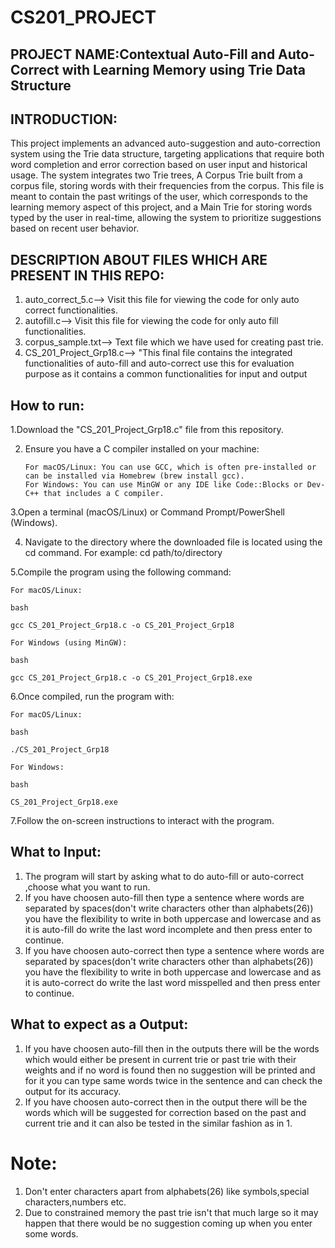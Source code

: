# CS201_PROJECT

## PROJECT NAME:Contextual Auto-Fill and Auto-Correct with Learning Memory using Trie Data Structure

## INTRODUCTION:
This project implements an advanced auto-suggestion and auto-correction system using the Trie data structure,
targeting applications that require both word completion and error correction based on user input and historical
usage. The system integrates two Trie trees, A Corpus Trie built from a corpus file, storing words with their
frequencies from the corpus. This file is meant to contain the past writings of the user, which corresponds to
the learning memory aspect of this project, and a Main Trie for storing words typed by the user in real-time,
allowing the system to prioritize suggestions based on recent user behavior.

## DESCRIPTION ABOUT FILES WHICH ARE PRESENT IN THIS REPO:
1. auto_correct_5.c--> Visit this file for viewing the code for only auto correct functionalities.
2. autofill.c--> Visit this file for viewing the code for only auto fill functionalities.
3. corpus_sample.txt--> Text file which we have used for creating past trie.
4. CS_201_Project_Grp18.c--> "This final file contains the integrated functionalities of auto-fill and auto-correct use this for evaluation purpose as it contains a common functionalities for input and output
## How to run:
1.Download the "CS_201_Project_Grp18.c" file from this repository.

2. Ensure you have a C compiler installed on your machine:

       For macOS/Linux: You can use GCC, which is often pre-installed or can be installed via Homebrew (brew install gcc).
       For Windows: You can use MinGW or any IDE like Code::Blocks or Dev-C++ that includes a C compiler.


3.Open a terminal (macOS/Linux) or Command Prompt/PowerShell (Windows).

4. Navigate to the directory where the downloaded file is located using the cd command. For example:
       cd path/to/directory
   
5.Compile the program using the following command:

    For macOS/Linux:

    bash

    gcc CS_201_Project_Grp18.c -o CS_201_Project_Grp18

    For Windows (using MinGW):

    bash

    gcc CS_201_Project_Grp18.c -o CS_201_Project_Grp18.exe

6.Once compiled, run the program with:

    For macOS/Linux:

    bash

    ./CS_201_Project_Grp18

    For Windows:

    bash

    CS_201_Project_Grp18.exe

7.Follow the on-screen instructions to interact with the program.

## What to Input:
1. The program will start by asking what to do auto-fill or auto-correct ,choose what you want to run.
2. If you have choosen auto-fill then type a sentence where words are separated by spaces(don't write characters other than alphabets(26)) you have the flexibility to write in both uppercase and lowercase and as it is auto-fill do write the last word incomplete and then press enter to continue.
3. If you have choosen auto-correct then type a sentence where words are separated by spaces(don't write characters other than alphabets(26)) you have the flexibility to write in both uppercase and lowercase and as it is auto-correct do write the last word misspelled and then press enter to continue.

## What to expect as a Output:
1. If you have choosen auto-fill then in the outputs there will be the words which would either be present in current trie or past trie with their weights and if no word is found then no suggestion will be printed and for it you can type same words twice in the sentence and can check the output for its accuracy.
2. If you have choosen auto-correct then in the output there will be the words which will be suggested for correction based on the past and current trie and it can also be tested in the similar fashion as in 1.

# Note:
1. Don't enter characters apart from alphabets(26) like symbols,special characters,numbers etc.
2. Due to constrained memory the past trie isn't that much large so it may happen that there would be no suggestion coming up when you enter some words.
